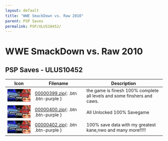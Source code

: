```yaml
---
layout: default
title: "WWE SmackDown vs. Raw 2010"
parent: PSP Saves
permalink: PSP/ULUS10452/
---
```

# WWE SmackDown vs. Raw 2010

## PSP Saves - ULUS10452

| Icon | Filename | Description |
|------|----------|-------------|
| ![WWE SmackDown vs. Raw 2010](ICON0.PNG) | [00000399.zip](00000399.zip){: .btn .btn-purple } | the game is finesh 100% complete all levels and some finshers and caws. |
| ![WWE SmackDown vs. Raw 2010](ICON0.PNG) | [00000400.zip](00000400.zip){: .btn .btn-purple } | All Unlocked 100% Savegame |
| ![WWE SmackDown vs. Raw 2010](ICON0.PNG) | [00000402.zip](00000402.zip){: .btn .btn-purple } | 100% save data with my greatest kane,nwo and many more!!!!! |
